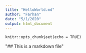 ```yaml
---
title: "HelloWorld.md"
author: "Farhan"
date: "5/1/2020"
output: html_document
---
```


```{r setup, include=FALSE}
knitr::opts_chunk$set(echo = TRUE)
```

 "## This is a markdown file"